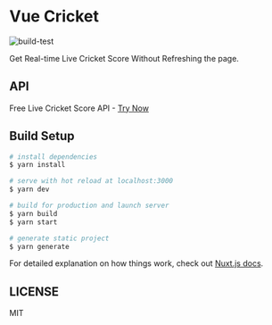 # Vue Cricket

![build-test](https://github.com/mskian/vue-cricket/workflows/build-test/badge.svg)  

Get Real-time Live Cricket Score Without Refreshing the page.

## API

Free Live Cricket Score API - [Try Now](https://github.com/mskian/cricket-api)

## Build Setup

```bash
# install dependencies
$ yarn install

# serve with hot reload at localhost:3000
$ yarn dev

# build for production and launch server
$ yarn build
$ yarn start

# generate static project
$ yarn generate
```

For detailed explanation on how things work, check out [Nuxt.js docs](https://nuxtjs.org).

## LICENSE

MIT
